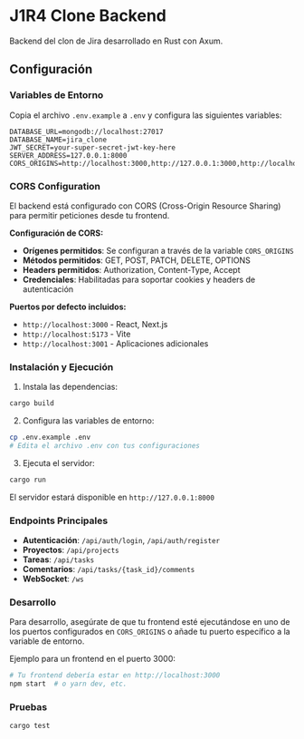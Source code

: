# J1R4 Clone Backend

Backend del clon de Jira desarrollado en Rust con Axum.

## Configuración

### Variables de Entorno

Copia el archivo `.env.example` a `.env` y configura las siguientes variables:

```env
DATABASE_URL=mongodb://localhost:27017
DATABASE_NAME=jira_clone
JWT_SECRET=your-super-secret-jwt-key-here
SERVER_ADDRESS=127.0.0.1:8000
CORS_ORIGINS=http://localhost:3000,http://127.0.0.1:3000,http://localhost:5173,http://127.0.0.1:5173
```

### CORS Configuration

El backend está configurado con CORS (Cross-Origin Resource Sharing) para permitir peticiones desde tu frontend. 

**Configuración de CORS:**
- **Orígenes permitidos**: Se configuran a través de la variable `CORS_ORIGINS`
- **Métodos permitidos**: GET, POST, PATCH, DELETE, OPTIONS
- **Headers permitidos**: Authorization, Content-Type, Accept
- **Credenciales**: Habilitadas para soportar cookies y headers de autenticación

**Puertos por defecto incluidos:**
- `http://localhost:3000` - React, Next.js
- `http://localhost:5173` - Vite
- `http://localhost:3001` - Aplicaciones adicionales

### Instalación y Ejecución

1. Instala las dependencias:
```bash
cargo build
```

2. Configura las variables de entorno:
```bash
cp .env.example .env
# Edita el archivo .env con tus configuraciones
```

3. Ejecuta el servidor:
```bash
cargo run
```

El servidor estará disponible en `http://127.0.0.1:8000`

### Endpoints Principales

- **Autenticación**: `/api/auth/login`, `/api/auth/register`
- **Proyectos**: `/api/projects`
- **Tareas**: `/api/tasks`
- **Comentarios**: `/api/tasks/{task_id}/comments`
- **WebSocket**: `/ws`

### Desarrollo

Para desarrollo, asegúrate de que tu frontend esté ejecutándose en uno de los puertos configurados en `CORS_ORIGINS` o añade tu puerto específico a la variable de entorno.

Ejemplo para un frontend en el puerto 3000:
```bash
# Tu frontend debería estar en http://localhost:3000
npm start  # o yarn dev, etc.
```

### Pruebas

```bash
cargo test
```

